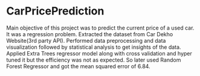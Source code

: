 # CarPricePrediction
Main objective of this project was to predict the current price of a used car. It was a regression problem. Extracted the dataset from Car Dekho Website(3rd party API). Performed data preprocessing and data visualization followed by statistical analysis to get insights of the data. Applied Extra Trees regressor model along with cross validation and hyper tuned it but the efficiency was not as expected. So later used Random Forest Regressor and got the mean squared error of 6.84.
